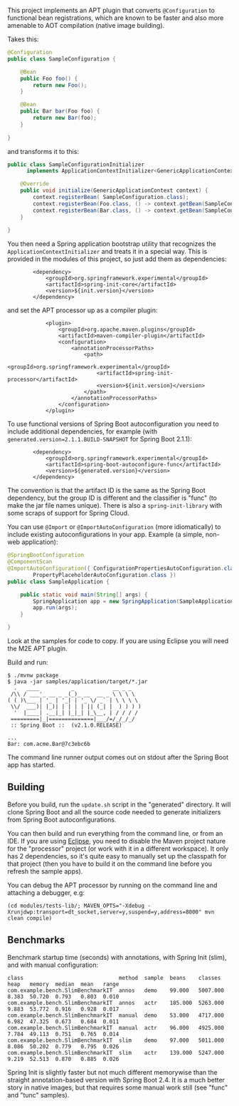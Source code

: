 This project implements an APT plugin that converts `@Configuration` to functional bean registrations, which are known to be faster and also more amenable to AOT compilation (native image building).

Takes this:

```java
@Configuration
public class SampleConfiguration {

    @Bean
    public Foo foo() {
        return new Foo();
    }

    @Bean
    public Bar bar(Foo foo) {
        return new Bar(foo);
    }
    
}
```

and transforms it to this:

```java
public class SampleConfigurationInitializer 
      implements ApplicationContextInitializer<GenericApplicationContext> {

    @Override
    public void initialize(GenericApplicationContext context) {
        context.registerBean( SampleConfiguration.class);
        context.registerBean(Foo.class, () -> context.getBean(SampleConfiguration.class).foo());
        context.registerBean(Bar.class, () -> context.getBean(SampleConfiguration.class).bar(context.getBean(Foo.class)));
    }
    
}
```

You then need a Spring application bootstrap utility that recognizes the `ApplicationContextInitializer` and treats it in a special way.  This is provided in the modules of this project, so just add them as dependencies:

```
		<dependency>
			<groupId>org.springframework.experimental</groupId>
			<artifactId>spring-init-core</artifactId>
			<version>${init.version}</version>
		</dependency>

```

and set the APT processor up as a compiler plugin:

```
			<plugin>
				<groupId>org.apache.maven.plugins</groupId>
				<artifactId>maven-compiler-plugin</artifactId>
				<configuration>
					<annotationProcessorPaths>
						<path>
							<groupId>org.springframework.experimental</groupId>
							<artifactId>spring-init-processor</artifactId>
							<version>${init.version}</version>
						</path>
					</annotationProcessorPaths>
				</configuration>
			</plugin>

```

To use functional versions of Spring Boot autoconfiguration you need to include additional dependencies, for example (with `generated.version=2.1.1.BUILD-SNAPSHOT` for Spring Boot 2.1.1):

```
		<dependency>
			<groupId>org.springframework.experimental</groupId>
			<artifactId>spring-boot-autoconfigure-func</artifactId>
			<version>${generated.version}</version>
		</dependency>
```

The convention is that the artifact ID is the same as the Spring Boot dependency, but the group ID is different and the classifier is "func" (to make the jar file names unique). There is also a `spring-init-library` with some scraps of support for Spring Cloud.

You can use `@Import` or `@ImportAutoConfiguration` (more idiomatically) to include existing autoconfigurations in your app. Example (a simple, non-web application):

```java
@SpringBootConfiguration
@ComponentScan
@ImportAutoConfiguration({ ConfigurationPropertiesAutoConfiguration.class,
		PropertyPlaceholderAutoConfiguration.class })
public class SampleApplication {

	public static void main(String[] args) {
		SpringApplication app = new SpringApplication(SampleApplication.class);
		app.run(args);
	}

}
```

Look at the samples for code to copy. If you are using Eclipse you will need the M2E APT plugin.

Build and run:

```
$ ./mvnw package
$ java -jar samples/application/target/*.jar
  .   ____          _            __ _ _
 /\\ / ___'_ __ _ _(_)_ __  __ _ \ \ \ \
( ( )\___ | '_ | '_| | '_ \/ _` | \ \ \ \
 \\/  ___)| |_)| | | | | || (_| |  ) ) ) )
  '  |____| .__|_| |_|_| |_\__, | / / / /
 =========|_|==============|___/=/_/_/_/
 :: Spring Boot ::  (v2.1.0.RELEASE)

...
Bar: com.acme.Bar@7c3ebc6b
```

The command line runner output comes out on stdout after the Spring Boot app has started.

## Building

Before you build, run the `update.sh` script in the "generated" directory. It will clone Spring Boot and all the source code needed to generate initializers from Spring Boot autoconfigurations.

You can then build and run everything from the command line, or from an IDE. If you are using [Eclipse](https://github.com/jbosstools/m2e-apt/issues/64), you need to disable the Maven project nature for the "processor" project (or work with it in a different workspace). It only has 2 dependencies, so it's quite easy to manually set up the classpath for that project (then you have to build it on the command line before you refresh the sample apps).

You can debug the APT processor by running on the command line and attaching a debugger, e.g:

```
(cd modules/tests-lib/; MAVEN_OPTS="-Xdebug -Xrunjdwp:transport=dt_socket,server=y,suspend=y,address=8000" mvn clean compile)
```

## Benchmarks

Benchmark startup time (seconds) with annotations, with Spring Init (slim), and with manual configuration:

```
class                              method  sample  beans    classes   heap   memory  median  mean   range
com.example.bench.SlimBenchmarkIT  annos   demo    99.000   5007.000  8.383  50.720  0.793   0.803  0.010
com.example.bench.SlimBenchmarkIT  annos   actr    185.000  5263.000  9.883  53.772  0.916   0.928  0.017
com.example.bench.SlimBenchmarkIT  manual  demo    53.000   4717.000  6.982  47.325  0.673   0.684  0.011
com.example.bench.SlimBenchmarkIT  manual  actr    96.000   4925.000  7.784  49.113  0.751   0.765  0.014
com.example.bench.SlimBenchmarkIT  slim    demo    97.000   5011.000  8.086  50.202  0.779   0.795  0.026
com.example.bench.SlimBenchmarkIT  slim    actr    139.000  5247.000  9.219  52.513  0.870   0.885  0.026
```

Spring Init is slightly faster but not much different memorywise than the straight annotation-based version with Spring Boot 2.4. It is a much better story in native images, but that requires some manual work still (see "func" and "tunc" samples).
